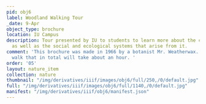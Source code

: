 ```yaml
---
pid: obj6
label: Woodland Walking Tour
_date: 9-Apr
object_type: brochure
location: IU Campus
description: Tour presented by IU to students to learn more about the campus trees
  as well as the social and ecological systems that arise from it.
comment: 'This brochure was made in 1966 by a botanist Mr. Weatherwax. It is a beautiful
  walk that in total will take about an hour. '
order: '05'
layout: nature_item
collection: nature
thumbnail: "/img/derivatives/iiif/images/obj6/full/250,/0/default.jpg"
full: "/img/derivatives/iiif/images/obj6/full/1140,/0/default.jpg"
manifest: "/img/derivatives/iiif/obj6/manifest.json"
---
```

